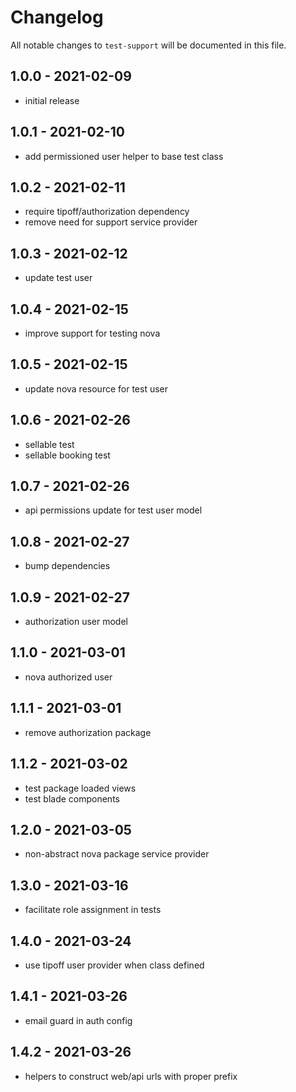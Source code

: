 # Changelog

All notable changes to `test-support` will be documented in this file.

## 1.0.0 - 2021-02-09

- initial release

## 1.0.1 - 2021-02-10

- add permissioned user helper to base test class

## 1.0.2 - 2021-02-11

- require tipoff/authorization dependency
- remove need for support service provider

## 1.0.3 - 2021-02-12

- update test user

## 1.0.4 - 2021-02-15

- improve support for testing nova

## 1.0.5 - 2021-02-15

- update nova resource for test user

## 1.0.6 - 2021-02-26

- sellable test
- sellable booking test

## 1.0.7 - 2021-02-26

- api permissions update for test user model

## 1.0.8 - 2021-02-27

- bump dependencies

## 1.0.9 - 2021-02-27

- authorization user model

## 1.1.0 - 2021-03-01

- nova authorized user

## 1.1.1 - 2021-03-01

- remove authorization package

## 1.1.2 - 2021-03-02

- test package loaded views
- test blade components

## 1.2.0 - 2021-03-05

- non-abstract nova package service provider

## 1.3.0 - 2021-03-16

- facilitate role assignment in tests

## 1.4.0 - 2021-03-24

- use tipoff user provider when class defined

## 1.4.1 - 2021-03-26

- email guard in auth config

## 1.4.2 - 2021-03-26

- helpers to construct web/api urls with proper prefix
